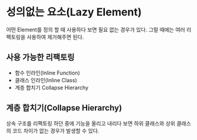 # 성의없는 요소(Lazy Element)

어떤 Element를 정의 할 때 사용하다 보면 필요 없는 경우가 있다.
그럴 때에는 여러 리팩토링을 사용하여 제거해주면 된다.

## 사용 가능한 리팩토링
- 함수 인라인(Inline Function)
- 클래스 인라인(Inline Class)
- 계층 합치기 Collapse Hierarchy

## 계층 합치기(Collapse Hierarchy)
상속 구조를 리팩토링 하던 중에 기능을 올리고 내리다 보면 하위 클래스와 상위 클래스의 코드 차이가 없는 경우가 발생할 수 있다.
